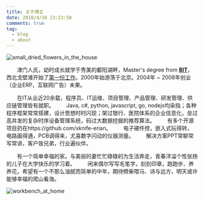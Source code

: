 ```yaml
---
title: 关于博主
date: 2018/4/16 23:23:58
comments: true
tag: 
  - blog
  - about
---
```




![small_dried_flowers_in_the_house](http://oss.xknife.net/small_dried_flowers_in_the_house.jpg)

　　津门人氏，幼时成长就学于秀美的鄱阳湖畔，Master's degree from <strong><a href="http://www.bit.edu.cn" title="BIT">BIT</a></strong>，西北戈壁滩开始了<a href="https://baike.baidu.com/item/%E9%9D%92%E6%B5%B7%E7%9F%B3%E6%B2%B9%E7%AE%A1%E7%90%86%E5%B1%80" title="第一份工作">第一份工作</a>。2000年始游荡于北京。2004年 ~ 2008年创业（企业ERP，互联网广告）未果。

　　在IT从业近20余载，程序员、IT运维、项目管理、产品管理、研发管理、供应链管理皆有就职。
　　Java, c#, python, javascript, go, nodejs均染指；各种程序框架常常搭建，设计思想时时闪现；架过银行、医院体系的企业信息化，垒过高并发的复杂时序设备管理系统，码过大数据挖掘的推荐算法。
　　有多个开源项目扔在https://github.com/xknife-erian。
　　电子硬件控，嵌入式玩得转，电路画得通，PCB调得来，尤喜数字闪动的仪器测量。
　　解决方案PPT常聊常写常讲，客户皆兄弟，行业遍伙伴。

　　有一个简单幸福的家。与美丽的妻忙忙碌碌的为生活奔走，青春洋溢个性张扬的儿子在大学快乐的学习着。
　　闲来偶尔写写毛笔字，刻刻印章，跑跑步、养养花，希望有一个不那么油腻而简单的中年，期待劈柴喂马、诗与远方，明天或许能够幸福的爬山看海。

![workbench_at_home](http://oss.xknife.net/workbench_at_home.jpg)